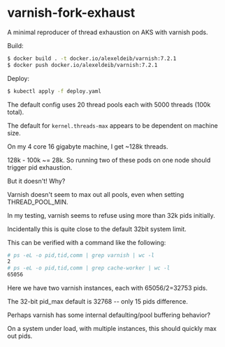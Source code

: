 # varnish-fork-exhaust

A minimal reproducer of thread exhaustion on AKS with varnish pods.


Build:
```bash
$ docker build . -t docker.io/alexeldeib/varnish:7.2.1
$ docker push docker.io/alexeldeib/varnish:7.2.1
```

Deploy:
```bash
$ kubectl apply -f deploy.yaml
```

The default config uses 20 thread pools each with 5000 threads (100k total).

The default for `kernel.threads-max` appears to be dependent on machine size.

On my 4 core 16 gigabyte machine, I get ~128k threads.

128k - 100k ~= 28k. So running two of these pods on one node should trigger pid exhaustion.

But it doesn't! Why?

Varnish doesn't seem to max out all pools, even when setting THREAD_POOL_MIN.

In my testing, varnish seems to refuse using more than 32k pids initially.

Incidentally this is quite close to the default 32bit system limit.

This can be verified with a command like the following:
```bash
# ps -eL -o pid,tid,comm | grep varnish | wc -l
2
# ps -eL -o pid,tid,comm | grep cache-worker | wc -l
65056
```

Here we have two varnish instances, each with 65056/2=32753 pids.

The 32-bit pid_max default is 32768 -- only 15 pids difference.

Perhaps varnish has some internal defaulting/pool buffering behavior?

On a system under load, with multiple instances, this should quickly max out pids.
